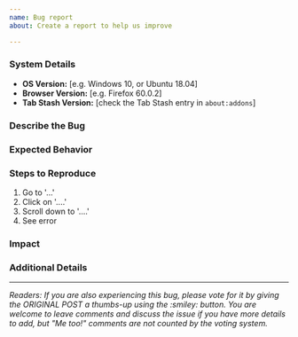 ```yaml
---
name: Bug report
about: Create a report to help us improve

---
```


<!-- NOTE: Please put only ONE problem per bug report.  If you're not sure whether you have one problem or multiple problems, please err on the side of filing more bug reports.  It's much easier to close duplicates than split a single issue into multiple issues. -->

### System Details
<!-- THIS SECTION IS REQUIRED.  If you leave it out, I will just have to ask you for this information, and your bug will take longer to resolve. :) -->

- **OS Version:** [e.g. Windows 10, or Ubuntu 18.04]
- **Browser Version:** [e.g. Firefox 60.0.2]
- **Tab Stash Version:** [check the Tab Stash entry in `about:addons`]

### Describe the Bug
<!-- A short description of what the problem is and/or what happened. -->


### Expected Behavior
<!-- A short description of what you expected to happen instead. -->


### Steps to Reproduce
<!-- Steps to reproduce the problem.  The more detailed and concrete you can be, the better.  Screenshots are welcome if appropriate/helpful. -->
1. Go to '...'
2. Click on '....'
3. Scroll down to '....'
4. See error

### Impact
<!-- [optional] If you tried anything to work around or recover from the bug, or if the bug caused additional problems, discuss it here.  Be as concrete, specific and detailed as possible.  For example, "I spent an hour trying to restart the encabulator to retrieve my data after the crash" clearly illustrates the scale and scope of the problem.  Whereas, "This is a huge problem and should be fixed ASAP" is likely to be ignored because it doesn't provide any detail about WHY the problem is huge. -->


### Additional Details
<!-- [optional] Any other context that might be helpful. -->



<!----- PLEASE LEAVE THE FOLLOWING TEXT IN PLACE ----->
<hr>
<em>Readers: If you are also experiencing this bug, please vote for it by giving the ORIGINAL POST a thumbs-up using the :smiley: button.  You are welcome to leave comments and discuss the issue if you have more details to add, but "Me too!" comments are not counted by the voting system.</em>
